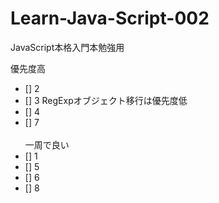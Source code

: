 # Learn-Java-Script-002
JavaScript本格入門本勉強用

優先度高<br>
 - [] 2<br>
 - [] 3 RegExpオブジェクト移行は優先度低<br>
 - [] 4<br>
 - [] 7<br><br>
一周で良い<br>
 - [] 1<br>
 - [] 5<br>
 - [] 6<br>
 - [] 8<br>
